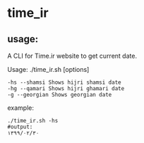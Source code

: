 # time_ir

## usage:

A CLI for Time.ir website to get current date.

Usage: ./time_ir.sh [options]

    -hs --shamsi Shows hijri shamsi date
    -hg --qamari Shows hijri ghamari date
    -g --georgian Shows georgian date

example:

```
./time_ir.sh -hs
#output:
۱۳۹۹/۰۲/۳۰
```
